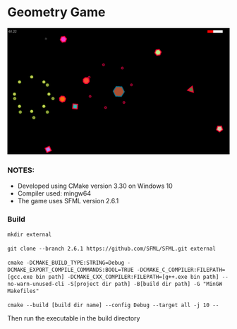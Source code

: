 # Geometry Game

![screenshot](screenshot.png)

### NOTES:

- Developed using CMake version 3.30 on Windows 10
- Compiler used: mingw64
- The game uses SFML version 2.6.1

### Build
```
mkdir external

git clone --branch 2.6.1 https://github.com/SFML/SFML.git external

cmake -DCMAKE_BUILD_TYPE:STRING=Debug -DCMAKE_EXPORT_COMPILE_COMMANDS:BOOL=TRUE -DCMAKE_C_COMPILER:FILEPATH=[gcc.exe bin path] -DCMAKE_CXX_COMPILER:FILEPATH=[g++.exe bin path] --no-warn-unused-cli -S[project dir path] -B[build dir path] -G "MinGW Makefiles"

cmake --build [build dir name] --config Debug --target all -j 10 --
```

Then run the executable in the build directory
